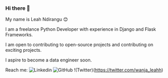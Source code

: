 ### Hi there 👋
My name is Leah Ndirangu :blush:

I am a freelance Python Developer with experience in Django and Flask Frameworks.

I am open to contributing to open-source projects and contributing on exciting projects.

I aspire to become a data engineer soon. 

Reach me:
![Linkedin](https://www.linkedin.com/in/leah-ndirangu/)
![GitHub](https://github.com/lewanja)
!(Twitter)(https://twitter.com/wanja_leahh)


<!--
**Lewanja/LeWanja** is a ✨ _special_ ✨ repository because its `README.md` (this file) appears on your GitHub profile.

Here are some ideas to get you started:

- 🔭 I’m currently working on ...
- 🌱 I’m currently learning ...
- 👯 I’m looking to collaborate on ...
- 🤔 I’m looking for help with ...
- 💬 Ask me about ...
- 📫 How to reach me: ...
- 😄 Pronouns: ...
- ⚡ Fun fact: ...
-->
